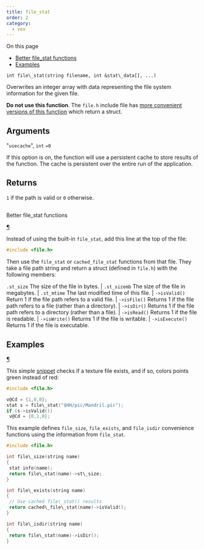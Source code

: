 ```yaml
---
title: file_stat
order: 2
category:
  - vex
---
```




On this page

- [Better file_stat functions](#better)
- [Examples](#examples)

`int file\_stat(string filename, int &stat\_data[], ...)`

Overwrites an integer array with data representing the file system
information for the given file.

**Do not use this function**. The `file.h` include file has [more convenient versions of this function](file_stat.html#better) which return a struct.

## Arguments

"`usecache`",
`int`
`=0`

If this option is on, the function will use a persistent cache to store results of the function. The cache is persistent over the entire run of the application.

## Returns

`1` if the path is valid or `0` otherwise.

##

Better file_stat functions

[¶](#better)

Instead of using the built-in `file_stat`, add this line at the top of the file:

```c
#include <file.h>

```

Then use the `file_stat` or `cached_file_stat` functions from that file. They take a file path string and return a struct (defined in `file.h`) with the following members:


`.st_size` The size of the file in bytes.
|
`.st_sizemb` The size of the file in megabytes.
|
`.st_mtime` The last modified time of this file.
|
`->isValid()` Return 1 if the file path refers to a valid file.
|
`->isFile()` Returns 1 if the file path refers to a file (rather than a directory).
|
`->isDir()` Returns 1 if the file path refers to a directory (rather than a file).
|
`->isRead()` Returns 1 if the file is readable.
|
`->isWrite()` Returns 1 if the file is writable.
|
`->isExecute()` Returns 1 if the file is executable.

## Examples

[¶](#examples)

This simple [snippet](../snippets.html) checks if a texture file exists, and if so, colors points green instead of red:

```c
#include <file.h>

v@Cd = {1,0,0};
stat s = file\_stat("$HH/pic/Mandril.pic");
if (s->isValid())
 v@Cd = {0,1,0};

```

This example defines `file_size`, `file_exists`, and `file_isdir` convenience functions using the information from `file_stat`.

```c
#include <file.h>

int file\_size(string name)
{
 stat info(name);
 return file\_stat(name)->st\_size;
}

int file\_exists(string name)
{
 // Use cached file\_stat() results
 return cached\_file\_stat(name)->isValid();
}

int file\_isdir(string name)
{
 return file\_stat(name)->isDir();
}

```
